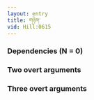 ```yaml
---
layout: entry
title: གཉེག་
vid: Hill:0615
---
```

### Dependencies (N = 0)


### Two overt arguments


### Three overt arguments
